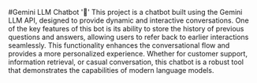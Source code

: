 #Gemini LLM Chatbot '🤖'
This project is a chatbot built using the Gemini LLM API, designed to provide dynamic and interactive conversations. One of the key features of this bot is its ability to store the history of previous questions and answers, allowing users to refer back to earlier interactions seamlessly. This functionality enhances the conversational flow and provides a more personalized experience. Whether for customer support, information retrieval, or casual conversation, this chatbot is a robust tool that demonstrates the capabilities of modern language models.






